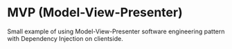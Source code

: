 # MVP (Model-View-Presenter)
Small example of using Model-View-Presenter software engineering pattern with Dependency Injection on clientside.
